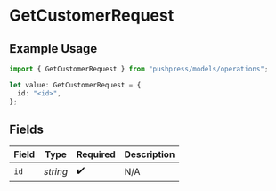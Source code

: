 # GetCustomerRequest

## Example Usage

```typescript
import { GetCustomerRequest } from "pushpress/models/operations";

let value: GetCustomerRequest = {
  id: "<id>",
};
```

## Fields

| Field              | Type               | Required           | Description        |
| ------------------ | ------------------ | ------------------ | ------------------ |
| `id`               | *string*           | :heavy_check_mark: | N/A                |